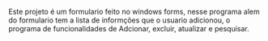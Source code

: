 Este projeto é um formulario feito no windows forms, nesse programa alem do formulario tem a lista de informções que o usuario adicionou, o programa de funcionalidades de Adcionar, excluir, atualizar e pesquisar.
